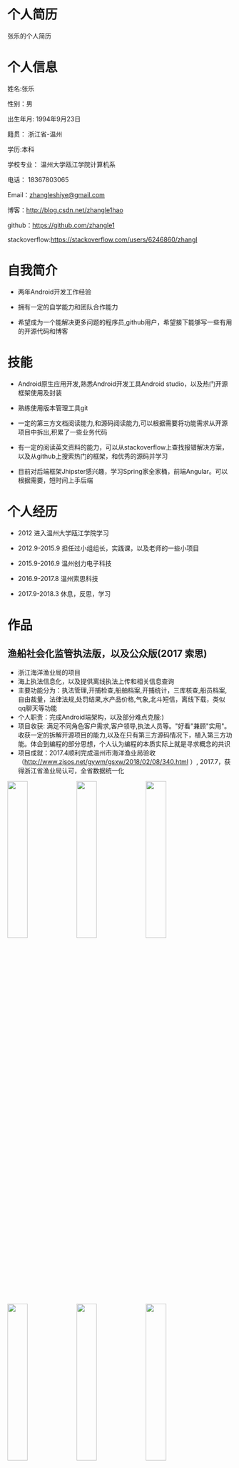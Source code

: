 # 个人简历
张乐的个人简历
# 个人信息
姓名:张乐

性别：男

出生年月: 1994年9月23日

籍贯： 浙江省-温州

学历:本科

学校专业： 温州大学瓯江学院计算机系

电话： 18367803065

Email：zhangleshiye@gmail.com

博客：http://blog.csdn.net/zhangle1hao

github：https://github.com/zhangle1

stackoverflow:https://stackoverflow.com/users/6246860/zhangl

# 自我简介
* 两年Android开发工作经验

* 拥有一定的自学能力和团队合作能力

* 希望成为一个能解决更多问题的程序员,github用户，希望接下能够写一些有用的开源代码和博客


# 技能

* Android原生应用开发,熟悉Android开发工具Android studio，以及热门开源框架使用及封装

* 熟练使用版本管理工具git

* 一定的第三方文档阅读能力,和源码阅读能力,可以根据需要将功能需求从开源项目中拆出,积累了一些业务代码

* 有一定的阅读英文资料的能力，可以从stackoverflow上查找报错解决方案，以及从github上搜索热门的框架，和优秀的源码并学习

* 目前对后端框架Jhipster感兴趣，学习Spring家全家桶，前端Angular。可以根据需要，短时间上手后端

# 个人经历

* 2012          进入温州大学瓯江学院学习

* 2012.9-2015.9 担任过小组组长，实践课，以及老师的一些小项目

* 2015.9-2016.9 温州创力电子科技

* 2016.9-2017.8 温州索思科技

* 2017.9-2018.3 休息，反思，学习

# 作品

## 渔船社会化监管执法版，以及公众版(2017 索思)

* 浙江海洋渔业局的项目
* 海上执法信息化，以及提供离线执法上传和相关信息查询
* 主要功能分为：执法管理,开捕检查,船舶档案,开捕统计，三库核查,船员档案,自由裁量，法律法规,处罚结果,水产品价格,气象,北斗短信，离线下载，类似qq聊天等功能
* 个人职责：完成Android端架构，以及部分难点克服:)
* 项目收获: 满足不同角色客户需求,客户领导,执法人员等。"好看"兼顾"实用"。收获一定的拆解开源项目的能力,以及在只有第三方源码情况下，植入第三方功能。体会到编程的部分思想，个人认为编程的本质实际上就是寻求概念的共识
* 项目成就：2017.4顺利完成温州市海洋渔业局验收（http://www.zjsos.net/gywm/gsxw/2018/02/08/340.html ）, 2017.7，获得浙江省渔业局认可，全省数据统一化

<img src="https://github.com/zhangle1/zhangle.github.com/blob/master/my-pic/Screenshot_20180301-150715.png" width = "30%" height = "30%"   />

<img src="https://github.com/zhangle1/zhangle.github.com/blob/master/my-pic/Screenshot_20180301-150727.png" width = "30%" height = "30%"   />

<img src="https://github.com/zhangle1/zhangle.github.com/blob/master/my-pic/Screenshot_20180301-150732.png" width = "30%" height = "30%"   />

<img src="https://github.com/zhangle1/zhangle.github.com/blob/master/my-pic/Screenshot_20180301-150740.png" width = "30%" height = "30%"   />
<img src="https://github.com/zhangle1/zhangle.github.com/blob/master/my-pic/Screenshot_20180301-150753.png" width = "30%" height = "30%"   />
<img src="https://github.com/zhangle1/zhangle.github.com/blob/master/my-pic/Screenshot_20180301-150803.png" width = "30%" height = "30%"   />
<img src="https://github.com/zhangle1/zhangle.github.com/blob/master/my-pic/Screenshot_20180301-150827.png" width = "30%" height = "30%"   />
<img src="https://github.com/zhangle1/zhangle.github.com/blob/master/my-pic/Screenshot_20180301-150833.png" width = "30%" height = "30%"   />
<img src="https://github.com/zhangle1/zhangle.github.com/blob/master/my-pic/Screenshot_20180301-150916.png" width = "30%" height = "30%"   />
<img src="https://github.com/zhangle1/zhangle.github.com/blob/master/my-pic/Screenshot_20180301-150931.png" width = "30%" height = "30%"   />
<img src="https://github.com/zhangle1/zhangle.github.com/blob/master/my-pic/Screenshot_20180301-150947.png" width = "30%" height = "30%"   />
<img src="https://github.com/zhangle1/zhangle.github.com/blob/master/my-pic/Screenshot_20180301-151029.png" width = "30%" height = "30%"   />
*** 

## 通用平台(2016 创力)

	
* 公司已经有了AppCloud版的运营平台，希望有Android原生版。在这个项目中，我尝试着学习并使用Github上的一些clear-结构体系，尝试用了一些热门的三方库rxjava+retrofit,等，目前完成了此项目的前期的架构。也是这个项目让我感到困惑，希望能够重新找一份工作，能够跟优秀的程序员学习，提高自己的能力。
* 收获1，学会了一些rxjava的操作符，gson的自定义，服务器端String传空值置成"",结合retrofit对服务端自定义的错误处理。学习封装此框架。
* 目前最大的收获，也是最大的困惑，如何合适的解析数据，因为运营平台的通用性，此项目通用接口只有5个主接口，比如列表接口CommonJsonQuery?json:{}详细接口CommJsonDetail?json:{}，通过获取上一层的信息填入。得到的数据以及具体的列item也要根据11种类型填入。服务端给了一个ObjectjSON用来表示字段的属性，以及一些特殊性的json，CmmonDeatil里是数据的键值，一些引用类型又需要参照其他的表来动态填入。再结合一些侧拉搜索,以及一些UI变化，让我重新反思没有运用MVP模式. 并通过了解clear-结构体系 ,了解一些ViewModel, Responsity，一些概念，以及运用。


<img src="https://github.com/zhangle1/zhangle.github.com/blob/master/my-pic/Screenshot_2016-08-20-16-01-55_com.makepower.modo.png" width = "30%" height = "30%"   />
<img src="https://github.com/zhangle1/zhangle.github.com/blob/master/my-pic/Screenshot_2016-08-20-16-02-17_com.makepower.modo.png" width = "30%" height = "30%"   />
<img src="https://github.com/zhangle1/zhangle.github.com/blob/master/my-pic/Screenshot_2016-08-20-16-02-24_com.makepower.modo.png" width = "30%" height = "30%"   />
<img src="https://github.com/zhangle1/zhangle.github.com/blob/master/my-pic/Screenshot_2016-08-20-16-02-35_com.makepower.modo.png" width = "30%" height = "30%"   />
<img src="https://github.com/zhangle1/zhangle.github.com/blob/master/my-pic/Screenshot_2016-08-20-16-02-40_com.makepower.modo.png" width = "30%" height = "30%"   />
<img src="https://github.com/zhangle1/zhangle.github.com/blob/master/my-pic/Screenshot_2016-08-20-16-02-45_com.makepower.modo.png" width = "30%" height = "30%"   />
<img src="https://github.com/zhangle1/zhangle.github.com/blob/master/my-pic/Screenshot_2016-08-20-16-01-55_com.makepower.modo.png" width = "30%" height = "30%"   />
<img src="https://github.com/zhangle1/zhangle.github.com/blob/master/my-pic/Screenshot_2016-08-20-16-02-54_com.makepower.modo.png" width = "30%" height = "30%"   /> 

*** 


## 疲劳管家(2016 创力)
	
* 东航的项目，利用手环检测飞行员的身体数据，以及推送消息提醒。
* 在疲劳管家中负责三大核心模块的消息推送模块，利用了第三方极光推送，实现了应用内单向角标提示，以及推送9大列表(今日航班提醒，明日航班提醒，今日跑步数等)，以及点击详情内容,和应用内弹窗提醒，另外实现一些功能点以及修复bug。
* 消息提醒细节，集成极光推送，从极光推送的静态广播中(广播只保存短暂时间，所以启动自己的服务，并传入9种不同的json类型)，启动自己的IntentService（本地服务的子类，不是运行在子线程）,解析分别处理操作（存数据库和发送广播） ，应用内存在(Local广播接收) ，数据库方面，做两张简单的表，一张存角标消息数和对应的类型，在页面中做相应的UI事件，清零。一张则存具体的类型和数据。广播则是通知界面，做一些操作（弹窗，消息刷新）。这样实现了一个简单的消息推送效果。
* Jpush缺点,因为国内Android环境原因，在应用外服务可能被杀死接收不到（即使，锁屏唤醒，和网络切换唤醒），Android和IOS不同，IOS走的是苹果的推送，而Android端第三方推送实质上是就是消息。
* 在解析明日航班信息的时候其实Json数据很复杂，有自己的，伙伴的航班，而且极光推送字数的限制,导致客户端解析很痛苦。有较强的解析json能力，但是手机测试账号里已经没有数据- -
* 完善拍照以及一些小功能点。
 *** 


<img src="https://github.com/zhangle1/zhangle.github.com/blob/master/my-pic/Screenshot_2016-08-24-21-02-54_com.mackpower.band.png" width = "30%" height = "30%"   />
<img src="https://github.com/zhangle1/zhangle.github.com/blob/master/my-pic/Screenshot_2016-08-24-21-03-08_com.mackpower.band.png" width = "30%" height = "30%"   />
<img src="https://github.com/zhangle1/zhangle.github.com/blob/master/my-pic/Screenshot_2016-08-24-21-03-10_com.mackpower.band.png" width = "30%" height = "30%"   />
<img src="https://github.com/zhangle1/zhangle.github.com/blob/master/my-pic/Screenshot_2016-08-24-21-03-13_com.mackpower.band.png" width = "30%" height = "30%"   />
<img src="https://github.com/zhangle1/zhangle.github.com/blob/master/my-pic/Screenshot_2016-08-24-21-03-23_com.mackpower.band.png" width = "30%" height = "30%"   />
<img src="https://github.com/zhangle1/zhangle.github.com/blob/master/my-pic/Screenshot_2016-08-24-21-03-25_com.mackpower.band.png" width = "30%" height = "30%"   />
<img src="https://github.com/zhangle1/zhangle.github.com/blob/master/my-pic/Screenshot_2016-08-24-21-03-28_com.mackpower.band.png" width = "30%" height = "30%"   />


